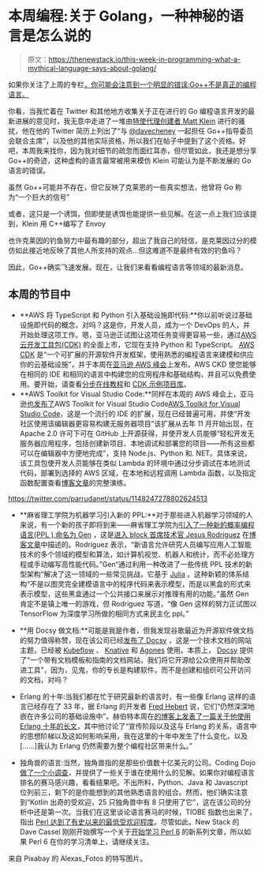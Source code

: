 # 本周编程:关于 Golang，一种神秘的语言是怎么说的

> 原文：<https://thenewstack.io/this-week-in-programming-what-a-mythical-language-says-about-golang/>

如果你关注了上周的专栏[，你可能会注意到一个明显的错误:Go++不是真正的编程语言。](https://thenewstack.io/this-week-in-programming-do-or-not-do-there-is-no-try/)

你看，当我忙着在 Twitter 和其他地方收集关于正在进行的 Go 编程语言开发的最新进展的意见时，我无意中走进了一堆由[特使代理创建者 Matt Klein](https://twitter.com/mattklein123) 进行的骚扰，他在他的 Twitter 简历上列出了“与 [@davecheney](https://twitter.com/davecheney?lang=en) 一起担任 Go++指导委员会联合主席”，以及他的其他实际资格，所以我们在帖子中提到了这个资格。好吧，本周我来找你，因为我对细节的疏忽而面红耳赤，但尽管如此，我还是想分享 Go++的奇迹，这种虚构的语言最常被用来模仿 Klein 可能认为是不断发展的 Go 语言的错误。

虽然 Go++可能并不存在，但它反映了克莱恩的一些真实想法，他曾将 Go 称为“一个巨大的信号”

或者，这只是一个诱饵，但即使是诱饵也能提供一些见解。在这一点上我们应该提到，Klein 用 C++编写了 Envoy

也许克莱因的钓鱼努力中最有趣的部分，超出了我自己的轻信，是克莱因过分的模仿如此接近地反映了其他人所支持的观点…但这难道不是最终有效的钓鱼吗？

因此，Go++确实飞速发展。现在，让我们来看看编程语言等领域的最新消息。

## 本周的节目中

*   **AWS 将 TypeScript 和 Python 引入基础设施即代码:**你以前听说过基础设施即代码的概念，对吗？这是你，开发人员，成为一个 DevOps 的人，并开始处理这项工作。嗯，亚马逊正试图让这项任务变得更容易一些，通过[AWS 云开发工具包(CDK)](https://aws.amazon.com/blogs/aws/aws-cloud-development-kit-cdk-typescript-and-python-are-now-generally-available/) 的全面上市，它现在支持 Python 和 TypeScript。 [AWS CDK](https://aws.amazon.com/cdk/) 是“一个可扩展的开源软件开发框架，使用熟悉的编程语言来建模和供应你的云基础设施”，并于本周在[亚马逊 AWS 峰会](https://aws.amazon.com/events/summits/new-york/)上发布。AWS CKD 使您能够在相同的 IDE 和相同的语言中构建您的应用程序和基础结构，并且可以免费使用。要开始，请查看[分步在线教程](https://cdkworkshop.com/)和 [CDK 示例项目库](https://github.com/aws-samples/aws-cdk-examples)。
*   **AWS Toolkit for Visual Studio Code:**同样在本周的 AWS 峰会上，亚马逊[也发布了](https://aws.amazon.com/blogs/developer/announcing-aws-toolkit-for-visual-studio-code)AWS Toolkit for Visual Studio Code[AWS Toolkit for Visual Studio Code](https://aws.amazon.com/visualstudiocode/)，这是一个流行的 IDE 的扩展，现在已经普遍可用，并使“开发社区使用该编辑器更容易构建无服务器项目”该扩展从去年 11 月开始出现，在 Apache 2.0 许可下可在 GitHub 上开源获得，并使开发人员能够“轻松开发无服务器应用程序，包括创建新项目、本地调试和部署您的项目——所有这些都可以在编辑器中方便地完成”，支持 Node.js、Python 和. NET。具体来说，该工具包使开发人员能够在类似 Lambda 的环境中通过分步调试在本地测试代码，部署到选择的 AWS 区域，在本地和远程调用 Lambda 函数，以及指定函数配置查看[博客文章](https://aws.amazon.com/blogs/developer/announcing-aws-toolkit-for-visual-studio-code)的完整演练。

https://twitter.com/parrudanet/status/1148247278802624513

*   **麻省理工学院为机器学习引入新的 PPL:**对于那些进入机器学习领域的人来说，有一个新的孩子即将到来——麻省理工学院为[引入了一种新的概率编程语言(PPL ),命名为 Gen](https://dl.acm.org/citation.cfm?id=3314221.3314642) ，这是[进入 block 首席技术官 Jesus Rodriguez](https://www.linkedin.com/in/jesusmrv) 在[博客文章](https://www.linkedin.com/pulse/introducing-gen-mits-new-language-wants-tensorflow-jesus-rodriguez/)中描述的。Rodriguez 表示，“新语言允许研究人员编写应用人工智能技术的多个领域的模型和算法，如计算机视觉、机器人和统计，而不必处理方程或手动编写高性能代码。”Gen“通过利用一种改进了一些传统 PPL 技术的新型架构”解决了这一领域的一些常见挑战，它基于 [Julia](https://julialang.org/) 。这种新颖的体系结构“不是以图灵完全建模语言中的程序代码来表示模型，而是以黑盒的形式来表示模型，这些黑盒通过一个公共接口来展示对推理有用的功能。”虽然 Gen 肯定不是镇上唯一的游戏，但 Rodriguez 写道，“像 Gen 这样的努力正试图以 TensorFlow 为深度学习所做的相同方式来民主化 ppl。”
*   **用 Docsy 做文档:**可能是我是作者，但我发现谷歌最近为开源软件做文档的努力值得称赞，现在该公司已经[发布了 Docsy](http://opensource.googleblog.com/2019/07/announcing-docsy-website-theme-for.html) ，这是一个技术文档的网站主题，已经被 [Kubeflow](https://www.kubeflow.org/) 、 [Knative](https://knative.dev/) 和 [Agones](https://agones.dev/) 使用。本质上， [Docsy](https://github.com/google/docsy) 提供了“一个带有文档模板和指南的文档网站，我们将它开源给公众使用并帮助改进工具”，因为，见鬼，你的专长是构建软件，而不是创建和组织可公开访问的文档，对吗？

*   Erlang 的十年:当我们都在忙于研究最新的语言时，有一些像 Erlang 这样的语言已经存在了 33 年，据 Erlang 的开发者 [Fred Hebert](https://twitter.com/mononcqc/) 说，它们“仍然深深地嵌在许多公司的基础设施中”。赫伯特本周在[的博客上发表了一篇关于他使用 Erlang 十年的长文](https://ferd.ca/ten-years-of-erlang.html)，其中他讨论了“宣传阶段以及这与 Erlang 的关系，语言中的思想阶梯以及这如何影响采用，我在这里的十年中发生了什么变化，以及[……]我认为 Erlang 仍然需要为整个编程社区带来什么。”
*   独角兽的语言:当然，独角兽指的是那些价值数十亿美元的公司。Coding Dojo [做了一个小调查](https://www.codingdojo.com/blog/unicorn-languages-report)，并提供了一些关于谁在使用什么的见解。如果你对编程语言排名的赛马感兴趣，看看结果吧。不出所料，Python、Java 和 Javascript 位列前三，剩下的是你能想到的其他熟悉语言的组合。然而，他们确实注意到“Kotlin 出奇的受欢迎，25 只独角兽中有 8 只使用了它”，这在该公司的分析中还是第一次。当我们在这里谈论语言赛马的时候，TIOBE 指数也出来了，指出 [Perl 达到了有史以来的最低受欢迎程度](https://jaxenter.com/perl-tiobe-july2019-159930.html)。尽管如此，New Stack 的 Dave Cassel 刚刚开始撰写一个关于[开始学习 Perl 6](/getting-started-at-long-last-on-perl-6/) 的新系列文章，所以如果 Perl 6 在你的学习清单上，请继续关注。

来自 Pixabay 的 Alexas_Fotos 的特写图片。

<svg xmlns:xlink="http://www.w3.org/1999/xlink" viewBox="0 0 68 31" version="1.1"><title>Group</title> <desc>Created with Sketch.</desc></svg>